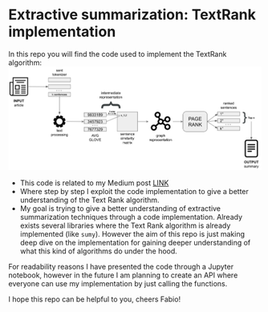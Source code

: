 # Extractive summarization: TextRank implementation

In this repo you will find the code used to implement the TextRank algorithm:
![TextRank_scheme](TextRank_scheme.png)
- This code is related to my Medium post [LINK](https://medium.com/@fabiosalern/decomposing-the-textrank-algorithm-to-grasp-the-main-idea-behind-it-code-implementation-b29414eba821)
- Where step by step I exploit the code implementation to give a better understanding of the Text Rank algorithm.
- My goal is trying to give a better understanding of extractive summarization techniques through a code implementation. Already exists several libraries where the Text Rank algorithm is already implemented (like `sumy`). However the aim of this repo is just making deep dive on the implementation for gaining deeper understanding of what this kind of algorithms do under the hood.

For readability reasons I have presented the code through a Jupyter notebook, however in the future I am planning to create an API where everyone can use my implementation by just calling the functions.

I hope this repo can be helpful to you, cheers Fabio!



